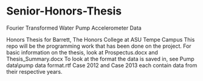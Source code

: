 # Senior-Honors-Thesis
Fourier Transformed Water Pump Accelerometer Data

Honors Thesis for Barrett, The Honors College at ASU Tempe Campus
This repo will be the programming work that has been done on the project.
For basic information on the thesis, look at Prospectus.docx and Thesis_Summary.docx
To look at the format the data is saved in, see Pump data\pump data format.rtf
Case 2012 and Case 2013 each contain data from their respective years.
